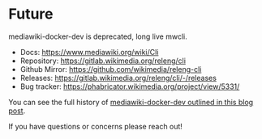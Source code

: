 # Future

mediawiki-docker-dev is deprecated, long live mwcli.

- Docs: https://www.mediawiki.org/wiki/Cli
- Repository: https://gitlab.wikimedia.org/releng/cli
- Github Mirror: https://github.com/wikimedia/releng-cli
- Releases: https://gitlab.wikimedia.org/releng/cli/-/releases
- Bug tracker: https://phabricator.wikimedia.org/project/view/5331/

You can see the full history of [mediawiki-docker-dev outlined in this blog post](https://addshore.com/2021/05/mediawiki-docker-dev-a-history/).

If you have questions or concerns please reach out!
